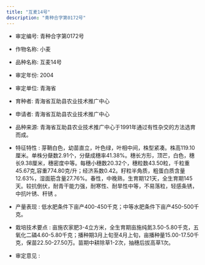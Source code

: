 ```yaml
---
title: "互麦14号"
description: "青种合字第0172号"
---
```

* 审定编号:  青种合字第0172号

*  作物名称:  小麦

*  品种名称:  互麦14号

*  审定年份:  2004

*  审定单位:  青海省

* 育种者:  青海省互助县农业技术推广中心

*  申请者:  青海省互助县农业技术推广中心

*  品种来源:  青海省互助县农业技术推广中心于1991年通过有性杂交的方法选育而成。

*  特征特性 : 
芽鞘白色，幼苗直立，叶色绿，叶相中间，株型紧凑。株高119.10厘米。单株分蘖数2.91个，分蘖成穗率41.38%。穗长方形，顶芒，白色，穗长9.38厘米，穗密度中等。每穗小穗数20.32个，穗粒数43.50粒，千粒重45.67克,容重774.80克/升；经济系数0.42。籽粒半角质，粗蛋白质含量12.63%，湿面筋含量27.76%。春性，中晚熟，生育期121天，全生育期145天。较抗倒伏，耐青干能力强，耐寒性、耐旱性中等，不易落粒，轻感条锈，中抗叶锈、秆锈 。  
 
*  产量表现 : 
低水肥条件下亩产400-450千克；中等水肥条件下亩产450-500千克。

*  栽培技术要点 : 
亩施农家肥3-4立方米，全生育期亩施纯氮3.50-5.80千克，五氧化二磷4.60-5.80千克；播种期3月上旬至4月上旬，亩播种量15.00-17.50千克，保苗22.50-27.50万。苗期中耕除草1-2次，抽穗后拔高草1次。

*  审定意见 : 

